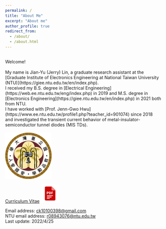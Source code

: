 ```yaml
---
permalink: /
title: "About Me"
excerpt: "About me"
author_profile: true
redirect_from: 
  - /about/
  - /about.html
---
```

<br>
Welcome! <br> 
<br>
My name is Jian-Yu (Jerry) Lin, a graduate research assistant at the [Graduate Institute of Electronics Engineering at National Taiwan University (NTU)](https://giee.ntu.edu.tw/en/index.php). <br/>
I received my B.S. degree in [Electrical Engineering](https://web.ee.ntu.edu.tw/eng/index.php) in 2019 and M.S. degree in [Electronics Engineering](https://giee.ntu.edu.tw/en/index.php) in 2021 both from NTU. <br/>
I have worked with [Prof. Jenn-Gwo Hwu](https://www.ee.ntu.edu.tw/profile1.php?teacher_id=901074) since 2018 and investigated the transient current behavior of metal-insulator-semiconductor tunnel diodes (MIS TDs). 
<br/>
<br/>


<img src='/images/NTU.png' width='150' >
<br/>

[Curriculum Vitae](http://JerryJianLin.github.io/files/CV_for_VISA_2022.pdf)
[<img src='/images/pdf.png' width='60' >](http://JerryJianLin.github.io/files/CV_for_VISA_2022.pdf) <br/>

Email address: ck10100398@gmail.com <br/>
NTU email address: r08943076@ntu.edu.tw <br/>
Last update: 2022/4/25
